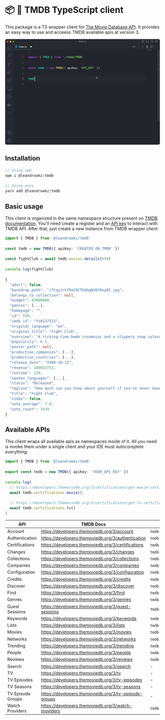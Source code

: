 # 📦 🎥 TMDB TypeScript client
This package is a TS wrapper client for [The Movie Database API](https://developers.themoviedb.org/3/getting-started/introduction). It provides an easy way to use and acceess TMDB
available apis at version 3.

![Autocomplete TMDB](./autocomplete.gif)

## Installation
```ts
// Using npm
npm i @leandrowkz/tmdb

// Using yarn
yarn add @leandrowkz/tmdb
```

## Basic usage
This client is organized in the same namespace structure present on [TMDB documentation](https://developers.themoviedb.org/3/getting-started/introduction). You'll need create a register and an [API key](https://www.themoviedb.org/settings/api) to interact with TMDB API. After that, just create a new instance from
TMDB wrapper client:
```ts
import { TMDB } from '@leandrowkz/tmdb'

const tmdb = new TMDB({ apiKey: 'CREATED_ON_TMDB' })

const fightClub = await tmdb.movies.details(550)

console.log(fightClub)

{
  "adult": false,
  "backdrop_path": "/fCayJrkfRaCRCTh8GqN30f8oyQF.jpg",
  "belongs_to_collection": null,
  "budget": 63000000,
  "genres": [...],
  "homepage": "",
  "id": 550,
  "imdb_id": "tt0137523",
  "original_language": "en",
  "original_title": "Fight Club",
  "overview": "A ticking-time-bomb insomniac and a slippery soap salesman channel primal male aggression into a shocking new form of therapy. Their concept catches on, with underground \"fight clubs\" forming in every town, until an eccentric gets in the way and ignites an out-of-control spiral toward oblivion.",
  "popularity": 0.5,
  "poster_path": null,
  "production_companies": [...],
  "production_countries": [...],
  "release_date": "1999-10-12",
  "revenue": 100853753,
  "runtime": 139,
  "spoken_languages": [...],
  "status": "Released",
  "tagline": "How much can you know about yourself if you've never been in a fight?",
  "title": "Fight Club",
  "video": false,
  "vote_average": 7.8,
  "vote_count": 3439
}
```

## Available APIs
This client wraps all available apis as namespaces inside of it. All you need is
invoke them under a single client and your IDE must autocomplete everything:

```ts
import { TMDB } from '@leandrowkz/tmdb'

export const tmdb = new TMDB({ apiKey: 'YOUR_API_KEY' })

console.log(
  // https://developers.themoviedb.org/3/certifications/get-movie-certifications
  await tmdb.certifications.movie(),

  // https://developers.themoviedb.org/3/certifications/get-tv-certifications
  await tmdb.certifications.tv()
)
```

| API               | TMDB Docs                                             | Access                  | Status |
|-------------------|-------------------------------------------------------|-------------------------|--------|
| Account           | https://developers.themoviedb.org/3/account           | `tmdb.account.*`        | Done   |
| Authentication    | https://developers.themoviedb.org/3/authentication    | `tmdb.authentication.*` | Done   |
| Certifications    | https://developers.themoviedb.org/3/certifications    | `tmdb.certifications.*` | Done   |
| Changes           | https://developers.themoviedb.org/3/changes           | `tmdb.changes.*`        | Done   |
| Collections       | https://developers.themoviedb.org/3/collections       | `tmdb.collections.*`    | Done   |
| Companies         | https://developers.themoviedb.org/3/companies         | `tmdb.certifications.*` | Done   |
| Configuration     | https://developers.themoviedb.org/3/configuration     | `tmdb.configuration.*`  | Done   |
| Credits           | https://developers.themoviedb.org/3/credits           | `tmdb.credits.*`        | Done   |
| Discover          | https://developers.themoviedb.org/3/discover          | `tmdb.discover.*`       | Done   |
| Find              | https://developers.themoviedb.org/3/find              | `tmdb.find.*`           | Done   |
| Genres            | https://developers.themoviedb.org/3/genres            | `tmdb.genres.*`         | Done   |
| Guest Sessions    | https://developers.themoviedb.org/3/guest-sessions    | `tmdb.guestSessions.*`  | Done   |
| Keywords          | https://developers.themoviedb.org/3/keywords          | `tmdb.keywords.*`       | Done   |
| Lists             | https://developers.themoviedb.org/3/lists             | `tmdb.lists.*`          | Done   |
| Movies            | https://developers.themoviedb.org/3/movies            | `tmdb.movies.*`         | Done   |
| Networks          | https://developers.themoviedb.org/3/networks          | `tmdb.networks.*`       | Done   |
| Trending          | https://developers.themoviedb.org/3/trending          | `tmdb.trending.*`       | Done   |
| People            | https://developers.themoviedb.org/3/people            | `tmdb.people.*`         | Done   |
| Reviews           | https://developers.themoviedb.org/3/reviews           | `tmdb.reviews.*`        | Done   |
| Search            | https://developers.themoviedb.org/3/search            | -                       | WIP    |
| TV                | https://developers.themoviedb.org/3/tv                | -                       | WIP    |
| TV Episodes       | https://developers.themoviedb.org/3/tv-episodes       | -                       | WIP    |
| TV Seasons        | https://developers.themoviedb.org/3/tv-seasons        | -                       | WIP    |
| TV Episode Groups | https://developers.themoviedb.org/3/tv-episode-groups | -                       | WIP    |
| Watch Providers   | https://developers.themoviedb.org/3/watch-providers   | `tmdb.watchProviders.*` | Done   |
